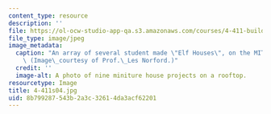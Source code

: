 ```yaml
---
content_type: resource
description: ''
file: https://ol-ocw-studio-app-qa.s3.amazonaws.com/courses/4-411-building-technology-laboratory-spring-2004/8b799287543b2a3c32614da3acf62201_4-411s04.jpg
file_type: image/jpeg
image_metadata:
  caption: "An array of several student made \"Elf Houses\", on the MIT rooftops.\
    \ (Image\_courtesy of Prof.\_Les Norford.)"
  credit: ''
  image-alt: A photo of nine miniture house projects on a rooftop.
resourcetype: Image
title: 4-411s04.jpg
uid: 8b799287-543b-2a3c-3261-4da3acf62201
---
```

